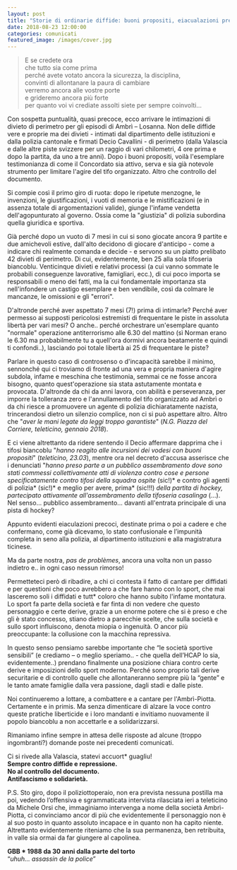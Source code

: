 ```yaml
---
layout: post
title: "Storie di ordinarie diffide: buoni propositi, eiacualazioni precoci e omissioni"
date: 2018-08-23 12:00:00
categories: comunicati
featured_image: /images/cover.jpg
---
```


>E se credete ora  
>che tutto sia come prima  
>perché avete votato ancora la sicurezza, la disciplina,  
>convinti di allontanare la paura di cambiare  
>verremo ancora alle vostre porte  
>e grideremo ancora più forte  
>per quanto voi vi crediate assolti siete per sempre coinvolti…

Con sospetta puntualità, quasi precoce, ecco arrivare le intimazioni di divieto di perimetro per gli episodi di Ambrì – Losanna. Non delle diffide vere e proprie ma dei divieti - intimati dal dipartimento delle istituzioni e dalla polizia cantonale e firmati Decio Cavallini - di perimetro (dalla Valascia e dalle altre piste svizzere per un raggio di vari chilometri, 4 ore prima e dopo la partita, da uno a tre anni). Dopo i buoni propositi, voilà l'esemplare testimonianza di come il Concordato sia attivo, serva e sia già notevole strumento per limitare l'agire del tifo organizzato. Altro che controllo del documento.

Si compie così il primo giro di ruota: dopo le ripetute menzogne, le invenzioni, le giustificazioni, i vuoti di memoria e le mistificazioni (e in assenza totale di argomentazioni valide), giunge l'infame vendetta dell'agopunturato al governo. Ossia come la "giustizia" di polizia subordina quella giuridica e sportiva.

Già perché dopo un vuoto di 7 mesi in cui si sono giocate ancora 9 partite e due amichevoli estive, dall'alto decidono di giocare d'anticipo - come a indicare chi realmente comanda e decide - e servono su un piatto prelibato 42 divieti di perimetro. Di cui, evidentemente, ben 25 alla sola tifoseria biancoblu. Venticinque divieti e relativi processi (a cui vanno sommate le probabili conseguenze lavorative, famigliari, ecc.), di cui poco importa se responsabili o meno dei fatti, ma la cui fondamentale importanza sta nell'infondere un castigo esemplare e ben vendibile, così da colmare le mancanze, le omissioni e gli "errori".

D'altronde perché aver aspettato 7 mesi (7!) prima di intimarle? Perché aver permesso ai supposti pericolosi estremisti di frequentare le piste in assoluta libertà per vari mesi? O anche.. perché orchestrare un'esemplare quanto "normale" operazione antiterrorismo alle 6.30 del mattino (sì Norman erano le 6.30 ma probabilmente tu a quell'ora dormivi ancora beatamente e quindi ti confondi..), lasciando poi totale libertà ai 25 di frequentare le piste?

Parlare in questo caso di controsenso o d'incapacità sarebbe il minimo, sennonché qui ci troviamo di fronte ad una vera e propria maniera d'agire subdola, infame e meschina che testimonia, semmai ce ne fosse ancora bisogno, quanto 
quest'operazione sia stata astutamente montata e provocata. D'altronde da chi da anni lavora, con abilità e perseveranza, per imporre la tolleranza zero e l'annullamento del tifo organizzato ad Ambrì o da chi riesce a promuovere un agente di polizia dichiaratamente nazista, trincerandosi dietro un silenzio complice, non ci si può aspettare altro. Altro che "*aver le mani legate da leggi troppo garantiste*" (*N.G. Piazza del Corriere, teleticino, gennaio 2018*).

E ci viene altrettanto da ridere sentendo il Decio affermare dapprima che i tifosi biancoblu "*hanno reagito alle incursioni dei vodesi con buoni propositi*" (*teleticino, 23.03*), mentre ora nel decreto d'accusa asserisce che i denunciati "*hanno preso parte a un pubblico assembramento dove sono stati commessi collettivamente atti di violenza contro cose e persone specificatamente contro tifosi della squadra ospite* (sic!)* e contro gli agenti di polizia* (sic!)* e meglio per avere, prima* (sic!!!) *della partita di hockey, partecipato attivamente all'assembramento della tifoseria casalinga* (...). Nel senso... pubblico assembramento... davanti all'entrata principale di una pista di hockey?

Appunto evidenti eiaculazioni precoci, destinate prima o poi a cadere e che confermano, come già dicevamo, lo stato confusionale e l’impunità completa in seno alla polizia, al dipartimento istituzioni e alla magistratura ticinese.

Ma da parte nostra, *pas de problèmes*, ancora una volta non un passo indietro e.. in ogni caso nessun rimorso!

Permetteteci però di ribadire, a chi ci contesta il fatto di cantare per diffidati e per questioni che poco avrebbero a che fare hanno con lo sport, che mai lasceremo soli i diffidati e tutt* coloro che hanno subito l'infame montatura.
Lo sport fa parte della società e far finta di non vedere che questo personaggio e certe derive, grazie a un enorme potere che si è preso e che gli è stato concesso, stiano dietro a parecchie scelte, che sulla società e sullo sport influiscono, denota miopia o ingenuità. O ancor più preoccupante: la collusione con la macchina repressiva.

In questo senso pensiamo sarebbe importante che “le società sportive sensibili” (e crediamo – o meglio speriamo.. - che quella dell’HCAP lo sia, evidentemente..) prendano finalmente una posizione chiara contro certe derive e imposizioni dello sport moderno. Perché sono proprio tali derive securitarie e di controllo quelle che allontaneranno sempre più la “gente” e le tanto amate famiglie dalla vera passione, dagli stadi e dalle piste.

Noi continueremo a lottare, a combattere e a cantare per l'Ambrì-Piotta. Certamente e in primis. 
Ma senza dimenticare di alzare la voce contro queste pratiche liberticide e i loro mandanti e invitiamo nuovamente il popolo biancoblu a non accettarle e a solidarizzarsi.

Rimaniamo infine sempre in attesa delle risposte ad alcune (troppo ingombranti?) domande poste nei precedenti comunicati.

Ci si rivede alla Valascia, statevi accuort* guagliu!  
**Sempre contro diffide e repressione.**  
**No al controllo del documento.**  
**Antifascismo e solidarietà.**

P.S. Sto giro, dopo il poliziottoperaio, non era prevista nessuna
postilla ma poi, vedendo l’offensiva e sgrammaticata intervista
rilasciata ieri a teleticino da Michele Orsi che, immaginiamo
intervenga a nome della società Ambrì-Piotta, ci convinciamo ancor di
più che evidentemente il personaggio non è al suo posto in quanto
assoluto incapace e in quanto non ha capito niente. Altrettanto
evidentemente riteniamo che la sua permanenza, ben retribuita, in
valle sia ormai da far giungere al capolinea.

**GBB * 1988 da 30 anni dalla parte del torto**  
“*uhuh... assassin de la police*”